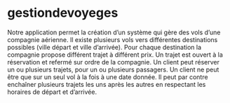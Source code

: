 # gestiondevoyeges
Notre application permet la création d’un système qui gère des vols d’une compagnie aérienne. Il existe plusieurs vols vers différentes destinations possibles (ville départ et ville d’arrivée). Pour chaque destination la compagnie propose différent trajet à différent prix. Un trajet est ouvert à la réservation et refermé sur ordre de la compagnie. Un client peut réserver un ou plusieurs trajets, pour un ou plusieurs passagers. Un client ne peut être que sur un seul vol à la fois à une date donnée. Il peut par contre enchaîner plusieurs trajets les uns après les autres en respectant les horaires de départ et d’arrivée.
